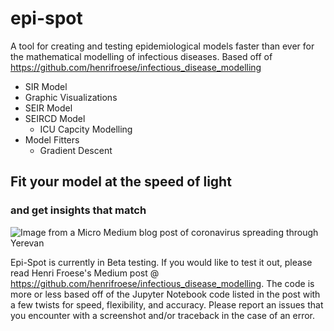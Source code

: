 # epi-spot
A tool for creating and testing epidemiological models faster than ever for the mathematical modelling of infectious diseases. Based off of https://github.com/henrifroese/infectious_disease_modelling

 - SIR Model
 - Graphic Visualizations
 - SEIR Model
 - SEIRCD Model
     - ICU Capcity Modelling
 - Model Fitters
     - Gradient Descent

## Fit your model at the speed of light
### and get insights that match
![Image from a Micro Medium blog post of coronavirus spreading through Yerevan](https://miro.medium.com/max/700/1*dNmma8N-FA6SDD92gmq9TQ.jpeg)

Epi-Spot is currently in Beta testing. If you would like to test it out, please read Henri Froese's Medium post @ https://github.com/henrifroese/infectious_disease_modelling. The code is more or less based off of the Jupyter Notebook code listed in the post with a few twists for speed, flexibility, and accuracy. Please report an issues that you encounter with a screenshot and/or traceback in the case of an error.
